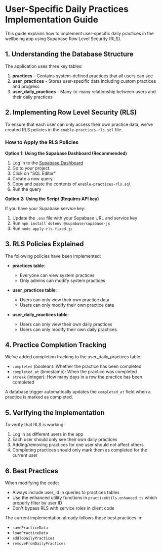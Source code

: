 # User-Specific Daily Practices Implementation Guide

This guide explains how to implement user-specific daily practices in the wellbeing app using Supabase Row Level Security (RLS).

## 1. Understanding the Database Structure

The application uses three key tables:

1. **practices** - Contains system-defined practices that all users can see
2. **user_practices** - Stores user-specific data including custom practices and progress
3. **user_daily_practices** - Many-to-many relationship between users and their daily practices

## 2. Implementing Row Level Security (RLS)

To ensure that each user can only access their own practice data, we've created RLS policies in the `enable-practices-rls.sql` file.

### How to Apply the RLS Policies

**Option 1: Using the Supabase Dashboard (Recommended)**

1. Log in to the [Supabase Dashboard](https://app.supabase.com)
2. Go to your project
3. Click on "SQL Editor"
4. Create a new query
5. Copy and paste the contents of `enable-practices-rls.sql`
6. Run the query

**Option 2: Using the Script (Requires API key)**

If you have your Supabase service key:

1. Update the `.env` file with your Supabase URL and service key
2. Run `npm install dotenv @supabase/supabase-js`
3. Run `node apply-rls-fixed.js`

## 3. RLS Policies Explained

The following policies have been implemented:

- **practices table**:
  - Everyone can view system practices
  - Only admins can modify system practices

- **user_practices table**:
  - Users can only view their own practice data
  - Users can only modify their own practice data

- **user_daily_practices table**:
  - Users can only view their own daily practices
  - Users can only modify their own daily practices

## 4. Practice Completion Tracking

We've added completion tracking to the user_daily_practices table:

- `completed` (boolean): Whether the practice has been completed
- `completed_at` (timestamp): When the practice was completed
- `streak` (integer): How many days in a row the practice has been completed

A database trigger automatically updates the `completed_at` field when a practice is marked as completed.

## 5. Verifying the Implementation

To verify that RLS is working:

1. Log in as different users in the app
2. Each user should only see their own daily practices
3. Adding/removing practices for one user should not affect others
4. Completing practices should only mark them as completed for the current user

## 6. Best Practices

When modifying the code:

- Always include user_id in queries to practices tables
- Use the enhanced utility functions in `practiceUtils.enhanced.ts` which properly filter by user ID
- Don't bypass RLS with service roles in client code

The current implementation already follows these best practices in:
- `savePracticeData`
- `loadPracticeData`
- `addToDailyPractices`
- `removeFromDailyPractices`
